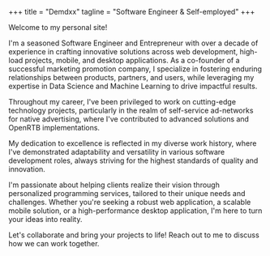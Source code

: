 +++
title = "Demdxx"
tagline = "Software Engineer & Self-employed"
+++


Welcome to my personal site!

I'm a seasoned Software Engineer and Entrepreneur with over a decade of experience in crafting innovative solutions across web development, high-load projects, mobile, and desktop applications. As a co-founder of a successful marketing promotion company, I specialize in fostering enduring relationships between products, partners, and users, while leveraging my expertise in Data Science and Machine Learning to drive impactful results.

Throughout my career, I've been privileged to work on cutting-edge technology projects, particularly in the realm of self-service ad-networks for native advertising, where I've contributed to advanced solutions and OpenRTB implementations.

My dedication to excellence is reflected in my diverse work history, where I've demonstrated adaptability and versatility in various software development roles, always striving for the highest standards of quality and innovation.

I'm passionate about helping clients realize their vision through personalized programming services, tailored to their unique needs and challenges. Whether you're seeking a robust web application, a scalable mobile solution, or a high-performance desktop application, I'm here to turn your ideas into reality.

Let's collaborate and bring your projects to life! Reach out to me to discuss how we can work together.
